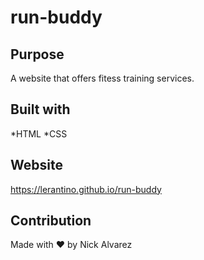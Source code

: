 # run-buddy

## Purpose
A website that offers fitess training services.

## Built with 
*HTML
*CSS

## Website 
https://lerantino.github.io/run-buddy

## Contribution
Made with ❤️ by Nick Alvarez
